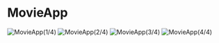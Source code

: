 # MovieApp
<img src="https://i.imgur.com/e1V5xPr.jpg" alt="MovieApp(1/4)"/>
<img src="https://i.imgur.com/5liQJVL.jpg" alt="MovieApp(2/4)"/>
<img src="https://i.imgur.com/xg73bvO.jpg" alt="MovieApp(3/4)"/>
<img src="https://i.imgur.com/zZMuako.jpg" alt="MovieApp(4/4)"/>

